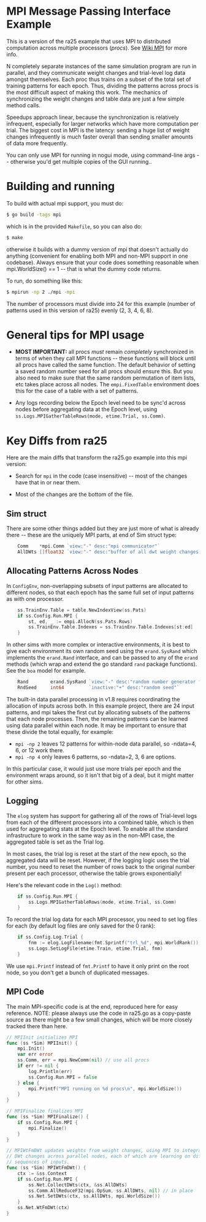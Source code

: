 # MPI Message Passing Interface Example

This is a version of the ra25 example that uses MPI to distributed computation across multiple processors (*procs*).  See [Wiki MPI](https://github.com/emer/emergent/wiki/MPI) for more info.

N completely separate instances of the same simulation program are run in parallel, and they communicate weight changes and trial-level log data amongst themselves.  Each proc thus trains on a subset of the total set of training patterns for each epoch.  Thus, dividing the patterns across procs is the most difficult aspect of making this work.  The mechanics of synchronizing the weight changes and table data are just a few simple method calls.

Speedups approach linear, because the synchronization is relatively infrequent, especially for larger networks which have more computation per trial.  The biggest cost in MPI is the latency: sending a huge list of weight changes infrequently is much faster overall than sending smaller amounts of data more frequently.

You can only use MPI for running in nogui mode, using command-line args -- otherwise you'd get multiple copies of the GUI running..

# Building and running

To build with actual mpi support, you must do:

```bash
$ go build -tags mpi
```

which is in the provided `Makefile`, so you can also do:
```bash
$ make
```

otherwise it builds with a dummy version of mpi that doesn't actually do anything (convenient for enabling both MPI and non-MPI support in one codebase).  Always ensure that your code does something reasonable when mpi.WorldSize() == 1 -- that is what the dummy code returns.

To run, do something like this:

```bash
$ mpirun -np 2 ./mpi -mpi
```

The number of processors must divide into 24 for this example (number of patterns used in this version of ra25) evenly (2, 3, 4, 6, 8).

# General tips for MPI usage

* **MOST IMPORTANT:** all procs *must* remain *completely* synchronized in terms of when they call MPI functions -- these functions will block until all procs have called the same function.  The default behavior of setting a saved random number seed for all procs should ensure this.  But you also need to make sure that the same random permutation of item lists, etc takes place across all nodes.  The `empi.FixedTable` environment does this for the case of a table with a set of patterns.

* Any logs recording below the Epoch level need to be sync'd across nodes before aggregating data at the Epoch level, using `ss.Logs.MPIGatherTableRows(mode, etime.Trial, ss.Comm)`.


# Key Diffs from ra25

Here are the main diffs that transform the ra25.go example into this mpi version:

* Search for `mpi` in the code (case insensitive) -- most of the changes have that in or near them.

* Most of the changes are the bottom of the file.

## Sim struct

There are some other things added but they are just more of what is already there -- these are the uniquely MPI parts, at end of Sim struct type:

```go
	Comm    *mpi.Comm `view:"-" desc:"mpi communicator"`
	AllDWts []float32 `view:"-" desc:"buffer of all dwt weight changes -- for mpi sharing"`
```

## Allocating Patterns Across Nodes

In `ConfigEnv`, non-overlapping subsets of input patterns are allocated to different nodes, so that each epoch has the same full set of input patterns as with one processor.

```go
	ss.TrainEnv.Table = table.NewIndexView(ss.Pats)
	if ss.Config.Run.MPI {
		st, ed, _ := empi.AllocN(ss.Pats.Rows)
		ss.TrainEnv.Table.Indexes = ss.TrainEnv.Table.Indexes[st:ed]
	}
```

In other sims with more complex or interactive environments, it is best to give each environment its own random seed using the `erand.SysRand` which implements the `erand.Rand` interface, and can be passed to any of the `erand` methods (which wrap and extend the go standard `rand` package functions).  See the `boa` model for example.

```go
	Rand        erand.SysRand `view:"-" desc:"random number generator for the env -- all random calls must use this"`
	RndSeed     int64         `inactive:"+" desc:"random seed"`
```

The built-in data parallel processing in v1.8 requires coordinating the allocation of inputs across both.  In this example project, there are 24 input patterns, and mpi takes the first cut by allocating subsets of the patterns that each node processes.  Then, the remaining patterns can be learned using data parallel within each node.  It may be important to ensure that these divide the total equally, for example:

* `mpi -np 2` leaves 12 patterns for within-node data parallel, so -ndata=4, 6, or 12 work there.
* `mpi -np 4` only leaves 6 patterns, so -ndata=2, 3, 6 are options.

In this particular case, it would just use more trials per epoch and the environment wraps around, so it isn't that big of a deal, but it might matter for other sims.

## Logging

The `elog` system has support for gathering all of the rows of Trial-level logs from each of the different processors into a combined table, which is then used for aggregating stats at the Epoch level.  To enable all the standard infrastructure to work in the same way as in the non-MPI case, the aggregated table is set as the Trial log. 

In most cases, the trial log is reset at the start of the new epoch, so the aggregated data will be reset.  However, if the logging logic uses the trial number, you need to reset the number of rows back to the original number present per each processor, otherwise the table grows exponentially!

Here's the relevant code in the `Log()` method:

```go
	if ss.Config.Run.MPI {
		ss.Logs.MPIGatherTableRows(mode, etime.Trial, ss.Comm)
	}
```

To record the trial log data for each MPI processor, you need to set log files for each (by default log files are only saved for the 0 rank):

```go
	if ss.Config.Log.Trial {
		fnm := elog.LogFilename(fmt.Sprintf("trl_%d", mpi.WorldRank()), ss.Net.Name(), ss.Params.RunName(ss.Config.Run.Run))
		ss.Logs.SetLogFile(etime.Train, etime.Trial, fnm)
	}
```


We use `mpi.Printf` instead of `fmt.Printf` to have it only print on the root node, so you don't get a bunch of duplicated messages.

## MPI Code

The main MPI-specific code is at the end, reproduced here for easy reference.  NOTE: please always use the code in ra25.go as a copy-paste source as there might be a few small changes, which will be more closely tracked there than here.


```go
// MPIInit initializes MPI
func (ss *Sim) MPIInit() {
	mpi.Init()
	var err error
	ss.Comm, err = mpi.NewComm(nil) // use all procs
	if err != nil {
		log.Println(err)
		ss.Config.Run.MPI = false
	} else {
		mpi.Printf("MPI running on %d procs\n", mpi.WorldSize())
	}
}

// MPIFinalize finalizes MPI
func (ss *Sim) MPIFinalize() {
	if ss.Config.Run.MPI {
		mpi.Finalize()
	}
}

// MPIWtFmDWt updates weights from weight changes, using MPI to integrate
// DWt changes across parallel nodes, each of which are learning on different
// sequences of inputs.
func (ss *Sim) MPIWtFmDWt() {
	ctx := &ss.Context
	if ss.Config.Run.MPI {
		ss.Net.CollectDWts(ctx, &ss.AllDWts)
		ss.Comm.AllReduceF32(mpi.OpSum, ss.AllDWts, nil) // in place
		ss.Net.SetDWts(ctx, ss.AllDWts, mpi.WorldSize())
	}
	ss.Net.WtFmDWt(ctx)
}
```

